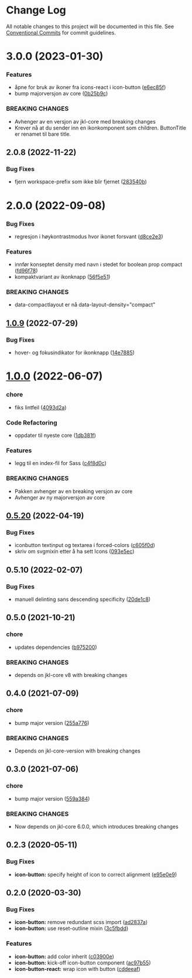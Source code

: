 # Change Log

All notable changes to this project will be documented in this file.
See [Conventional Commits](https://conventionalcommits.org) for commit guidelines.

# 3.0.0 (2023-01-30)

### Features

- åpne for bruk av ikoner fra icons-react i icon-button ([e6ec85f](https://github.com/fremtind/jokul/commit/e6ec85f5e8871751459cf9fa8303c9fad6759723))
- bump majorversjon av core ([0b25b9c](https://github.com/fremtind/jokul/commit/0b25b9ccb4d35214037e45158264fab2da196a5f))

### BREAKING CHANGES

- Avhenger av en versjon av jkl-core med breaking changes
- Krever nå at du sender inn en ikonkomponent som children. ButtonTitle er renamet til bare title.

## 2.0.8 (2022-11-22)

### Bug Fixes

-   fjern workspace-prefix som ikke blir fjernet ([283540b](https://github.com/fremtind/jokul/commit/283540b45f1fe557168eede3ca3637077a10a15b))

# 2.0.0 (2022-09-08)

### Bug Fixes

-   regresjon i høykontrastmodus hvor ikonet forsvant ([d8ce2e3](https://github.com/fremtind/jokul/commit/d8ce2e37a7ee6f499c88a0c602d8ecc4a7a1097f))

### Features

-   innfør konseptet density med navn i stedet for boolean prop compact ([fd96f78](https://github.com/fremtind/jokul/commit/fd96f78685ef9e3979dd43625491e868efbc3068))
-   kompaktvariant av ikonknapp ([56f5e51](https://github.com/fremtind/jokul/commit/56f5e5102f4d2d9af46df39eb91f34701a2e3032))

### BREAKING CHANGES

-   data-compactlayout er nå data-layout-density="compact"

## [1.0.9](https://github.com/fremtind/jokul/compare/@fremtind/jkl-icon-button@1.0.8...@fremtind/jkl-icon-button@1.0.9) (2022-07-29)

### Bug Fixes

-   hover- og fokusindikator for ikonknapp ([14e7885](https://github.com/fremtind/jokul/commit/14e788540d208fee690c075a4a7a322ba16dc5cb))

# [1.0.0](https://github.com/fremtind/jokul/compare/@fremtind/jkl-icon-button@0.5.23...@fremtind/jkl-icon-button@1.0.0) (2022-06-07)

### chore

-   fiks lintfeil ([4093d2a](https://github.com/fremtind/jokul/commit/4093d2a2ae7bbe0d30de882b9f5d144e8e77cede))

### Code Refactoring

-   oppdater til nyeste core ([1db381f](https://github.com/fremtind/jokul/commit/1db381fdc0d3f1c35818d2feec49977331cd2fad))

### Features

-   legg til en index-fil for Sass ([c4f8d0c](https://github.com/fremtind/jokul/commit/c4f8d0cd31bcab0706a49be1bdf0214fbbbbf646))

### BREAKING CHANGES

-   Pakken avhenger av en breaking versjon av core
-   Avhenger av ny majorversjon av core

## [0.5.20](https://github.com/fremtind/jokul/compare/@fremtind/jkl-icon-button@0.5.19...@fremtind/jkl-icon-button@0.5.20) (2022-04-19)

### Bug Fixes

-   iconbutton textinput og textarea i forced-colors ([c605f0d](https://github.com/fremtind/jokul/commit/c605f0d174d726757975a39112fbda11af914b8e))
-   skriv om svgmixin etter å ha sett Icons ([093e5ec](https://github.com/fremtind/jokul/commit/093e5ec2e71e5819e68ee2383463096185f9c1f3))

## 0.5.10 (2022-02-07)

### Bug Fixes

-   manuell delinting sans descending specificity ([20de1c8](https://github.com/fremtind/jokul/commit/20de1c8811596b054867352177225fd197c70797))

## 0.5.0 (2021-10-21)

### chore

-   updates dependencies ([b975200](https://github.com/fremtind/jokul/commit/b97520045c02e4bcb44ebde159c60a7dff7f01d6))

### BREAKING CHANGES

-   depends on jkl-core v8 with breaking changes

## 0.4.0 (2021-07-09)

### chore

-   bump major version ([255a776](https://github.com/fremtind/jokul/commit/255a776d45a068645124499b870ecefec9d87f0e))

### BREAKING CHANGES

-   Depends on jkl-core-version with breaking changes

## 0.3.0 (2021-07-06)

### chore

-   bump major version ([559a384](https://github.com/fremtind/jokul/commit/559a384a5315931ad2ea7acc8328b383acbdbd8b))

### BREAKING CHANGES

-   Now depends on jkl-core 6.0.0, which introduces breaking changes

## 0.2.3 (2020-05-11)

### Bug Fixes

-   **icon-button:** specify height of icon to correct alignment ([e95e0e9](https://github.com/fremtind/jokul/commit/e95e0e9f3e9d9708b8b36788463aa52e3ef853fc))

## 0.2.0 (2020-03-30)

### Bug Fixes

-   **icon-button:** remove redundant scss import ([ad2837a](https://github.com/fremtind/jokul/commit/ad2837a1961b245219ae111dae36e2450dbbee88))
-   **icon-button:** use reset-outline mixin ([3c5fbdd](https://github.com/fremtind/jokul/commit/3c5fbdd4eab20a8410c47b09e3eccd9b7fc73318))

### Features

-   **icon-button:** add color inherit ([c03900e](https://github.com/fremtind/jokul/commit/c03900e9673d01a59242f74c77eee7a5da991490))
-   **icon-button:** kick-off icon-button component ([ac97b55](https://github.com/fremtind/jokul/commit/ac97b556a35b9cb4eddd08d4e308e7e69dee03e1))
-   **icon-button-react:** wrap icon with button ([cddeeaf](https://github.com/fremtind/jokul/commit/cddeeafe5954678f6db37f404cbff0216685db4d))
